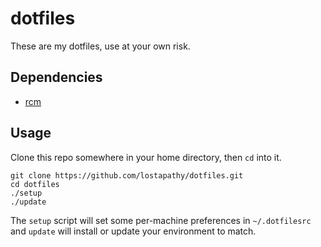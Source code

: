 # dotfiles #

These are my dotfiles, use at your own risk.

## Dependencies

* [rcm](https://github.com/thoughtbot/rcm)

## Usage ##

Clone this repo somewhere in your home directory, then `cd` into it.

```
git clone https://github.com/lostapathy/dotfiles.git
cd dotfiles
./setup
./update
```

The `setup` script will set some per-machine preferences in `~/.dotfilesrc` and `update` will install or update your environment to match.
